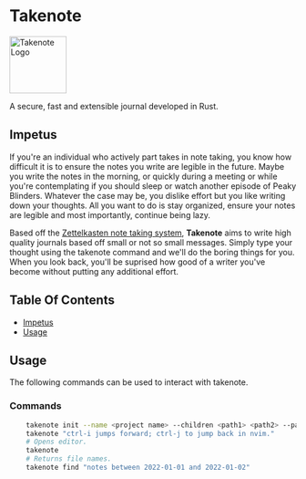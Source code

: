 # Takenote

<image style="height:100px;width:100px;" src="assets/takenote-logos.jpeg" alt="Takenote Logo"/>

A secure, fast and extensible journal developed in Rust.

## Impetus

If you're an individual who actively part takes in note taking, you know how difficult it is to ensure the notes you write are
legible in the future. Maybe you write the notes in the morning, or quickly during a meeting or while you're contemplating if you
should sleep or watch another episode of Peaky Blinders. Whatever the case may be, you dislike effort but you like writing down your thoughts.
All you want to do is stay organized, ensure your notes are legible and most importantly, continue being lazy.

Based off the [Zettelkasten note taking system](https://en.wikipedia.org/wiki/Zettelkasten), **Takenote** aims to write high quality
journals based off small or not so small messages. Simply type your thought using the takenote command and we'll do the boring
things for you. When you look back, you'll be suprised how good of a writer you've become without putting any additional effort.

## Table Of Contents

- [Impetus](#impetus)
- [Usage](#usage)

## Usage

The following commands can be used to interact with takenote.

### Commands

```bash
    takenote init --name <project name> --children <path1> <path2> --path <path>
    takenote "ctrl-i jumps forward; ctrl-j to jump back in nvim."
    # Opens editor.
    takenote
    # Returns file names.
    takenote find "notes between 2022-01-01 and 2022-01-02"
```
